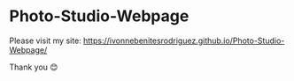 # Photo-Studio-Webpage

Please visit my site:   https://ivonnebenitesrodriguez.github.io/Photo-Studio-Webpage/

Thank you 😊
